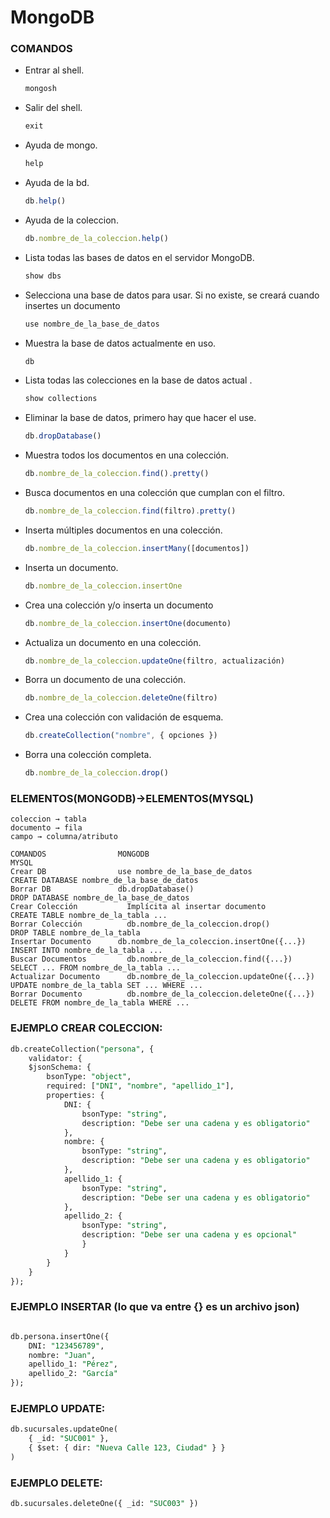 # MongoDB

### COMANDOS

- Entrar al shell.
    
    ```jsx
    mongosh
    ```
    
- Salir del shell.
    
    ```jsx
    exit
    ```
    
- Ayuda de mongo.
    
    ```jsx
    help
    ```
    
- Ayuda de la bd.
    
    ```jsx
    db.help()
    ```
    
- Ayuda de la coleccion.
    
    ```jsx
    db.nombre_de_la_coleccion.help()
    ```
    
- Lista todas las bases de datos en el servidor MongoDB.
    
    ```jsx
    show dbs
    ```
    
- Selecciona una base de datos para usar. Si no existe, se creará cuando insertes un documento
    
    ```jsx
    use nombre_de_la_base_de_datos
    ```
    
- Muestra la base de datos actualmente en uso.
    
    ```jsx
    db
    ```
    
- Lista todas las colecciones en la base de datos actual .
    
    ```jsx
    show collections
    ```
    
- Eliminar la base de datos, primero hay que hacer el use.
    
    ```jsx
    db.dropDatabase()
    ```
    

- Muestra todos los documentos en una colección.
    
    ```jsx
    db.nombre_de_la_coleccion.find().pretty()
    ```
    
- Busca documentos en una colección que cumplan con el filtro.
    
    ```jsx
    db.nombre_de_la_coleccion.find(filtro).pretty()
    ```
    
- Inserta múltiples documentos en una colección.
    
    ```jsx
    db.nombre_de_la_coleccion.insertMany([documentos])
    ```
    
- Inserta un documento.
    
    ```jsx
    db.nombre_de_la_coleccion.insertOne
    ```
    
- Crea una colección y/o inserta un documento
    
    ```jsx
    db.nombre_de_la_coleccion.insertOne(documento)
    ```
    
- Actualiza un documento en una colección.
    
    ```jsx
    db.nombre_de_la_coleccion.updateOne(filtro, actualización)
    ```
    
- Borra un documento de una colección.
    
    ```jsx
    db.nombre_de_la_coleccion.deleteOne(filtro)
    ```
    
- Crea una colección con validación de esquema.
    
    ```jsx
    db.createCollection("nombre", { opciones })
    ```
    
- Borra una colección completa.
    
    ```jsx
    db.nombre_de_la_coleccion.drop()
    ```
    

### ELEMENTOS(MONGODB)→ELEMENTOS(MYSQL)

```
coleccion → tabla
documento → fila
campo → columna/atributo
```

```
COMANDOS                MONGODB                                       MYSQL
Crear DB      	        use nombre_de_la_base_de_datos	              CREATE DATABASE nombre_de_la_base_de_datos
Borrar DB     	        db.dropDatabase()	                            DROP DATABASE nombre_de_la_base_de_datos
Crear Colección	     	  Implícita al insertar documento	              CREATE TABLE nombre_de_la_tabla ...
Borrar Colección     	  db.nombre_de_la_coleccion.drop()	            DROP TABLE nombre_de_la_tabla
Insertar Documento	    db.nombre_de_la_coleccion.insertOne({...})	  INSERT INTO nombre_de_la_tabla ...
Buscar Documentos	      db.nombre_de_la_coleccion.find({...})	        SELECT ... FROM nombre_de_la_tabla ...
Actualizar Documento	  db.nombre_de_la_coleccion.updateOne({...})	  UPDATE nombre_de_la_tabla SET ... WHERE ...
Borrar Documento	      db.nombre_de_la_coleccion.deleteOne({...})	  DELETE FROM nombre_de_la_tabla WHERE ...
```

### EJEMPLO CREAR COLECCION:

```sql
db.createCollection("persona", {
	validator: {
	$jsonSchema: {
		bsonType: "object",
		required: ["DNI", "nombre", "apellido_1"],
		properties: {
			DNI: {
				bsonType: "string",
				description: "Debe ser una cadena y es obligatorio"
			},
			nombre: {
				bsonType: "string",
				description: "Debe ser una cadena y es obligatorio"
			},
			apellido_1: {
				bsonType: "string",
				description: "Debe ser una cadena y es obligatorio"
			},
			apellido_2: {
				bsonType: "string",
				description: "Debe ser una cadena y es opcional"
				}
			}
		}
	}
});
```

### EJEMPLO INSERTAR  (lo que va entre {} es un archivo json)

```sql

db.persona.insertOne({
	DNI: "123456789",
	nombre: "Juan",
	apellido_1: "Pérez",
	apellido_2: "García"
});
```

### EJEMPLO UPDATE:

```sql
db.sucursales.updateOne(
	{ _id: "SUC001" },
	{ $set: { dir: "Nueva Calle 123, Ciudad" } }
)
```

### EJEMPLO DELETE:

```sql
db.sucursales.deleteOne({ _id: "SUC003" })
```